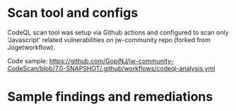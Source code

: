 # Scan tool and configs

CodeQL scan tool was setup via Github actions and configured to scan only 'Javascript' related vulnerabilities on jw-community repo (forked from Jogetworkflow). 

Code sample: https://github.com/GopiNJ/jw-community-CodeScan/blob/7.0-SNAPSHOT/.github/workflows/codeql-analysis.yml


# Sample findings and remediations



